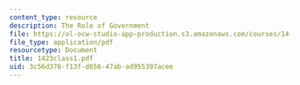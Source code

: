 ```yaml
---
content_type: resource
description: The Role of Government
file: https://ol-ocw-studio-app-production.s3.amazonaws.com/courses/14-23-government-regulation-of-industry-spring-2003/3c56d376f13fd65647abad955397acee_1423class1.pdf
file_type: application/pdf
resourcetype: Document
title: 1423class1.pdf
uid: 3c56d376-f13f-d656-47ab-ad955397acee
---
```

